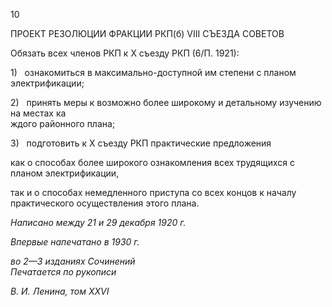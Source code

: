 10

ПРОЕКТ РЕЗОЛЮЦИИ ФРАКЦИИ РКП(б) VIII СЪЕЗДА СОВЕТОВ

Обязать всех членов РКП к X съезду РКП (6/П. 1921):

1)   ознакомиться в максимально-доступной им степени с планом электрификации;

2)   принять меры к возможно более широкому и детальному изучению на местах ка­  
ждого районного плана;

3)   подготовить к X съезду РКП практические предложения

как о способах более широкого ознакомления всех трудящихся с планом электрифи­кации,

так и о способах немедленного приступа со всех концов к началу практического осуществления этого плана.

_Написано между 21 и 29 декабря 1920 г._

_Впервые напечатано в 1930 г._

_во 2—3 изданиях Сочинений                                                               Печатается по рукописи_

_В. И. Ленина, том_ _XXVI_